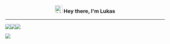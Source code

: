 
<h3 align="center"><img src="https://user-images.githubusercontent.com/1303154/88677602-1635ba80-d120-11ea-84d8-d263ba5fc3c0.gif" width="24px" alt="hi"> Hey there, I'm Lukas</h1>

___

![](https://img.shields.io/badge/Engines:-404D59?style=for-the-badge)![](https://img.shields.io/badge/Unity-100000?style=for-the-badge&logo=unity&logoColor=white)![](https://img.shields.io/badge/-Unreal%20Engine-313131?style=for-the-badge&logo=unreal-engine&logoColor=white)

![](https://img.shields.io/badge/Code_Editors:-404D59?style=for-the-badge)![]()![]()

<!--
**its-nion/its-nion** is a ✨ _special_ ✨ repository because its `README.md` (this file) appears on your GitHub profile.

Here are some ideas to get you started:

- 🔭 I’m currently working on ...
- 🌱 I’m currently learning ...
- 👯 I’m looking to collaborate on ...
- 🤔 I’m looking for help with ...
- 💬 Ask me about ...
- 📫 How to reach me: ...
- 😄 Pronouns: ...
- ⚡ Fun fact: ...
-->
